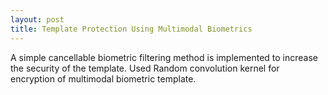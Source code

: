 ```yaml
---
layout: post
title: Template Protection Using Multimodal Biometrics
---
```


A simple cancellable biometric filtering method is implemented to increase the security of the
template. Used Random convolution kernel for encryption of multimodal biometric template.
